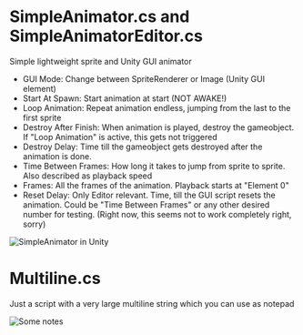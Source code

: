 # SimpleAnimator.cs and SimpleAnimatorEditor.cs
Simple lightweight sprite and Unity GUI animator
- GUI Mode: Change between SpriteRenderer or Image (Unity GUI element)
- Start At Spawn: Start animation at start (NOT AWAKE!)
- Loop Animation: Repeat animation endless, jumping from the last to the first sprite
- Destroy After Finish: When animation is played, destroy the gameobject. If "Loop Animation" is active, this gets not triggered
- Destroy Delay: Time till the gameobject gets destroyed after the animation is done.
- Time Between Frames: How long it takes to jump from sprite to sprite. Also described as playback speed
- Frames: All the frames of the animation. Playback starts at "Element 0"
- Reset Delay: Only Editor relevant. Time, till the GUI script resets the animation. Could be "Time Between Frames" or any other desired number for testing. (Right now, this seems not to work completely right, sorry)

![SimpleAnimator in Unity](https://github.com/R3tr0BoiDX/github-stuff/blob/master/SimpleAnimator.png)


# Multiline.cs
Just a script with a very large multiline string which you can use as notepad

![Some notes](https://raw.githubusercontent.com/mircojanisch/github-stuff/master/Multiline.png)
